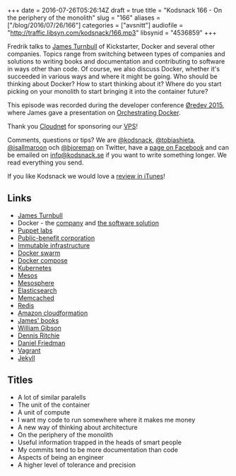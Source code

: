 +++
date = 2016-07-26T05:26:14Z
draft = true
title = "Kodsnack 166 - On the periphery of the monolith"
slug = "166"
aliases = ["/blog/2016/07/26/166"]
categories = ["avsnitt"]
audiofile = "http://traffic.libsyn.com/kodsnack/166.mp3"
libsynid = "4536859"
+++

Fredrik talks to [James Turnbull](http://www.twitter.com/kartar) of Kickstarter, Docker and several other companies. Topics range from switching between types of companies and solutions to writing books and documentation and contributing to software in ways other than code. Of course, we also discuss Docker, whether it's succeeded in various ways and where it might be going. Who should be thinking about Docker? How to start thinking about it? Where do you start picking on your monolith to start bringing it into the container future?

This episode was recorded during the developer conference [Øredev 2015](https://vimeo.com/144824775), where James gave a presentation on [Orchestrating Docker](https://vimeo.com/144803754).

Thank you [Cloudnet](http://www.cloudnet.se) for sponsoring our [VPS](http://en.wikipedia.org/wiki/Virtual_private_server)!

Comments, questions or tips? We are [@kodsnack](https://www.twitter.com/kodsnack), [@tobiashieta](https://www.twitter.com/tobiashieta), [@isallmaroon](https://www.twitter.com/isallmaroon) och [@bjoreman](https://www.twitter.com/bjoreman) on Twitter, have a [page on Facebook](https://www.facebook.com/kodsnack) and can be emailed on [info@kodsnack.se](mailto:info@kodsnack.se) if you want to write something longer. We read everything you send.

If you like Kodsnack we would love a [review in iTunes](http://itunes.apple.com/se/podcast/kodsnack/id561631498?l=en)!

## Links ##
* [James Turnbull](http://www.twitter.com/kartar)
* Docker - the [company](https://www.docker.com/company) and [the software solution](https://en.wikipedia.org/wiki/Docker_%28software%29)
* [Puppet labs](https://en.wikipedia.org/wiki/Puppet_%28the_company%29)
* [Public-benefit corporation](https://en.wikipedia.org/wiki/Public-benefit_corporation)
* [Immutable infrastructure](http://thenewstack.io/a-brief-look-at-immutable-infrastructure-and-why-it-is-such-a-quest/)
* [Docker swarm](https://docs.docker.com/swarm/)
* [Docker compose](https://docs.docker.com/compose/)
* [Kubernetes](http://kubernetes.io/docs/whatisk8s/)
* [Mesos](http://mesos.apache.org/)
* [Mesosphere](https://mesosphere.com/)
* [Elasticsearch](https://en.wikipedia.org/wiki/Elasticsearch)
* [Memcached](https://en.wikipedia.org/wiki/Memcached)
* [Redis](https://en.wikipedia.org/wiki/Redis)
* [Amazon cloudformation](https://aws.amazon.com/cloudformation/)
* [James' books](https://jamesturnbull.net/#books)
* [William Gibson](https://en.wikipedia.org/wiki/William_Gibson)
* [Dennis Ritchie](https://en.wikipedia.org/wiki/Dennis_Ritchie)
* [Daniel Friedman](https://en.wikipedia.org/wiki/Daniel_P._Friedman)
* [Vagrant](https://en.wikipedia.org/wiki/Vagrant_%28software%29)
* [Jekyll](https://en.wikipedia.org/wiki/Jekyll_%28software%29)

## Titles ##
* A lot of similar paralells
* The unit of the container
* A unit of compute
* I want my code to run somewhere where it makes me money
* A new way of thinking about architecture
* On the periphery of the monolith
* Useful information trapped in the heads of smart people
* My commits tend to be more documentation than code
* Aspects of being an engineer
* A higher level of tolerance and precision